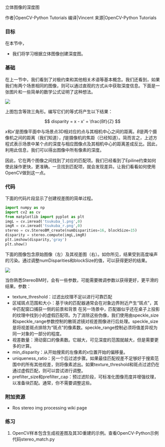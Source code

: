 立体图像的深度图

作者|OpenCV-Python Tutorials
编译|Vincent
来源|OpenCV-Python Tutorials 

### 目标
在本节中，
- 我们将学习根据立体图像创建深度图。

### 基础
在上一节中，我们看到了对极约束和其他相关术语等基本概念。我们还看到，如果我们有两个场景相同的图像，则可以通过直观的方式从中获取深度信息。下面是一张图片和一些简单的数学公式证明了这种想法。

![](http://qiniu.aihubs.net/stereo_depth.jpg)

上图包含等效三角形。编写它们的等式将产生以下结果：

$$
disparity = x - x' = \frac{Bf}{Z}
$$

$x$和$x'$是图像平面中与场景点3D相对应的点与其相机中心之间的距离。$B$是两个摄像机之间的距离（我们知道），$f$是摄像机的焦距（已经知道）。简而言之，上述方程式表示场景中某个点的深度与相应图像点及其相机中心的距离差成反比。因此，利用此信息，我们可以得出图像中所有像素的深度。

因此，它在两个图像之间找到了对应的匹配项。我们已经看到了Epiline约束如何使此操作更快，更准确。一旦找到匹配项，就会发现差异。让我们看看如何使用OpenCV做到这一点。

### 代码
下面的代码片段显示了创建视差图的简单过程。
```python
import numpy as np
import cv2 as cv
from matplotlib import pyplot as plt
imgL = cv.imread('tsukuba_l.png',0)
imgR = cv.imread('tsukuba_r.png',0)
stereo = cv.StereoBM_create(numDisparities=16, blockSize=15)
disparity = stereo.compute(imgL,imgR)
plt.imshow(disparity,'gray')
plt.show()
```

下面的图像包含原始图像（左）及其视差图（右）。如你所见，结果受到高度噪声的污染。通过调整numDisparities和blockSize的值，可以获得更好的结果。

![](http://qiniu.aihubs.net/disparity_map.jpg)

当你熟悉StereoBM时，会有一些参数，可能需要微调参数以获得更好，更平滑的结果。参数：
- texture_threshold：过滤出纹理不足以进行可靠匹配
- 区域斑点范围和大小：基于块的匹配器通常会在对象边界附近产生“斑点”，其中匹配窗口捕获一侧的前景和背景 在另一场景中，匹配器似乎还在桌子上投影的纹理中找到小的虚假匹配项。为了消除这些伪像，我们使用由speckle_size和speckle_range参数控制的散斑滤镜对视差图像进行后处理。speckle_size是将视差斑点排除为“斑点”的像素数。speckle_range控制必须将值差异视为同一对象的一部分的程度。
- 视差数量：滑动窗口的像素数。它越大，可见深度的范围就越大，但是需要更多的计算。
- min_disparity：从开始搜索的左像素的x位置开始的偏移量。
- uniqueness_ratio：另一个后过滤步骤。如果最佳匹配视差不足够好于搜索范围中的所有其他视差，则将像素滤出。如果texture_threshold和斑点过滤仍在通过虚假匹配，则可以尝试进行调整。
- prefilter_size和prefilter_cap：预过滤阶段，可标准化图像亮度并增强纹理，以准备块匹配。通常，你不需要调整这些。

### 附加资源
- Ros stereo img processing wiki page

### 练习
1. OpenCV样本包含生成视差图及其3D重建的示例。查看OpenCV-Python示例代码stereo_match.py​​